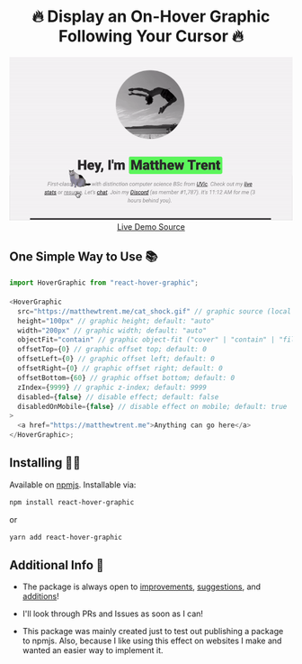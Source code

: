 
<div align="center">
  <h1>🔥 Display an On-Hover Graphic Following Your Cursor 🔥</h1>
  <img src="https://raw.githubusercontent.com/mattrltrent/random_assets/refs/heads/main/react-hover-graphic-ezgif.com-video-to-gif-converter.gif" alt="demo">
  <br/>
  <a href="https://matthewtrent.me">Live Demo Source</a>
</div>

## One Simple Way to Use 📚

```typescript
import HoverGraphic from "react-hover-graphic";

<HoverGraphic
  src="https://matthewtrent.me/cat_shock.gif" // graphic source (local or remote)
  height="100px" // graphic height; default: "auto"
  width="200px" // graphic width; default: "auto"
  objectFit="contain" // graphic object-fit ("cover" | "contain" | "fill" | "none" | "scale-down"); default: "cover"
  offsetTop={0} // graphic offset top; default: 0
  offsetLeft={0} // graphic offset left; default: 0
  offsetRight={0} // graphic offset right; default: 0
  offsetBottom={60} // graphic offset bottom; default: 0
  zIndex={9999} // graphic z-index; default: 9999
  disabled={false} // disable effect; default: false
  disabledOnMobile={false} // disable effect on mobile; default: true
>
  <a href="https://matthewtrent.me">Anything can go here</a>
</HoverGraphic>;
```

## Installing 🧑‍🏫

Available on [npmjs](https://www.npmjs.com/package/react-hover-graphic). Installable via:

```sh
npm install react-hover-graphic
```

or

```sh
yarn add react-hover-graphic
```

## Additional Info 📣

- The package is always open to [improvements](https://github.com/mattrltrent/react-hover-graphic/issues), [suggestions](mailto:me@matthewtrent.me), and [additions](https://github.com/mattrltrent/react-hover-graphic/pulls)!

- I'll look through PRs and Issues as soon as I can!

- This package was mainly created just to test out publishing a package to npmjs. Also, because I like using this effect on websites I make and wanted an easier way to implement it.

